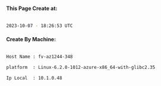 
   
#### This Page Create at:

```bash

2023-10-07 - 18:26:53 UTC

```

#### Create By Machine:

```bash

Host Name : fv-az1244-348

platform  : Linux-6.2.0-1012-azure-x86_64-with-glibc2.35

Ip Local  : 10.1.0.48

```

